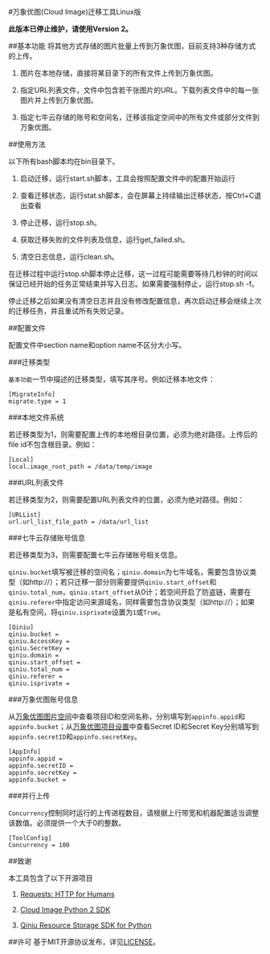 #万象优图(Cloud Image)迁移工具Linux版

**此版本已停止维护，请使用Version 2。**

##基本功能
将其他方式存储的图片批量上传到万象优图，目前支持3种存储方式的上传。

1. 图片在本地存储，直接将某目录下的所有文件上传到万象优图。

2. 指定URL列表文件，文件中包含若干张图片的URL。下载列表文件中的每一张图片并上传到万象优图。

3. 指定七牛云存储的账号和空间名，迁移该指定空间中的所有文件或部分文件到万象优图。

##使用方法

以下所有bash脚本均在bin目录下。

1. 启动迁移，运行start.sh脚本，工具会按照配置文件中的配置开始运行

2. 查看迁移状态，运行stat.sh脚本，会在屏幕上持续输出迁移状态，按Ctrl+C退出查看

3. 停止迁移，运行stop.sh。

4. 获取迁移失败的文件列表及信息，运行get_failed.sh。

5. 清空日志信息，运行clean.sh。

在迁移过程中运行stop.sh脚本停止迁移，这一过程可能需要等待几秒钟的时间以保证已经开始的任务正常结束并写入日志。如果需要强制停止，运行stop.sh -f。

停止迁移之后如果没有清空日志并且没有修改配置信息，再次启动迁移会继续上次的迁移任务，并且重试所有失败记录。

##配置文件

配置文件中section name和option name不区分大小写。

###迁移类型

`基本功能`一节中描述的迁移类型，填写其序号。例如迁移本地文件：


```
[MigrateInfo]
migrate.type = 1
```


###本地文件系统

若迁移类型为1，则需要配置上传的本地根目录位置，必须为绝对路径。上传后的file id不包含根目录。例如：

```
[Local]
local.image_root_path = /data/temp/image
```

###URL列表文件

若迁移类型为2，则需要配置URL列表文件的位置，必须为绝对路径。例如：

```
[URLList]
url.url_list_file_path = /data/url_list
```

###七牛云存储账号信息

若迁移类型为3，则需要配置七牛云存储账号相关信息。

`qiniu.bucket`填写被迁移的空间名；`qiniu.domain`为七牛域名，需要包含协议类型（如http://）；若只迁移一部分则需要提供`qiniu.start_offset`和`qiniu.total_num`，`qiniu.start_offset`从0计；若空间开启了防盗链，需要在`qiniu.referer`中指定访问来源域名，同样需要包含协议类型（如http://）；如果是私有空间，将`qiniu.isprivate`设置为`1`或`True`。

```
[Qiniu]
qiniu.bucket = 
qiniu.AccessKey = 
qiniu.SecretKey = 
qiniu.domain = 
qiniu.start_offset = 
qiniu.total_num = 
qiniu.referer = 
qiniu.isprivate = 
```

###万象优图账号信息

从[万象优图图片空间](http://console.qcloud.com/image/bucket)中查看项目ID和空间名称，分别填写到`appinfo.appid`和`appinfo.bucket`；从[万象优图项目设置](http://console.qcloud.com/image/project)中查看Secret ID和Secret Key分别填写到`appinfo.secretID`和`appinfo.secretKey`。

```
[AppInfo]
appinfo.appid = 
appinfo.secretID = 
appinfo.secretKey = 
appinfo.bucket = 
```

###并行上传

`Concurrency`控制同时运行的上传进程数目，请根据上行带宽和机器配置适当调整该数值。必须提供一个大于0的整数。

```
[ToolConfig]
Concurrency = 100
```

##致谢

本工具包含了以下开源项目

1. [Requests: HTTP for Humans](http://www.python-requests.org/en/latest/)

2. [Cloud Image Python 2 SDK](https://github.com/tencentyun/python-sdk)

3. [Qiniu Resource Storage SDK for Python](https://github.com/qiniu/python-sdk)

##许可
基于MIT开源协议发布，详见[LICENSE](LICENSE)。
